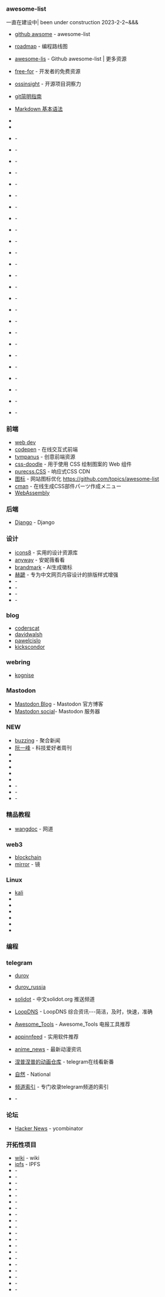 
### awesome-list
一直在建设中| been under construction  2023-2-2~&&& 
* [github awsome](https://github.com/sindresorhus/awesome) - awesome-list 
* [roadmap](https://github.com/kamranahmedse/developer-roadmap) - 编程路线图
* [awesome-lis](https://github.com/topics/awesome-list) - Github awesome-list | 更多资源
* [free-for](https://free-for.dev//) - 开发者的免费资源
* [ossinsight](https://ossinsight.io/explore/) - 开源项目洞察力
* [git简明指南](https://rogerdudler.github.io/git-guide/index.zh.html)
* [Markdown 基本语法](https://younghz.github.io/Markdown/) 
*  
* 

* []() - 
* []() - 
* []() - 
* []() - 
* []() - 
* []() - 
* []() - 
* []() - 
* []() - 
* []() - 
* []() - 

* []() - 
* []() - 
* []() - 
* []() - 
* []() - 
* []() - 
* []() - 
* []() - 
* []() - 
* []() - 
* []() - 
* []() - 
* []() - 

* []() - 

### 前端
* [web dev](https://web.dev/) 
* [codepen](https://codepen.io/) - 在线交互式前端
* [tympanus](https://tympanus.net/codrops/) - 创意前端资源
* [css-doodle](https://css-doodle.com/) - 用于使用 CSS 绘制图案的 Web 组件
* [purecss.CSS](https://purecss.io/) - 响应式CSS CDN
* [图标](https://realfavicongenerator.net/) - 网站图标优化
https://github.com/topics/awesome-list
* [cman](https://webparts.cman.jp/) - 在线生成CSS部件パーツ作成メニュー
* [WebAssembly](https://en.wikipedia.org/wiki/WebAssembly) 
### 后端
* [Django](https://www.djangoproject.com/) - Django

### 设计
* [icons8](https://icons8.com/icons) - 实用的设计资源库
* [anyway](https://anyway.fm/now/) - 安妮薇看看
* [brandmark](http://brandmark.io) - AI生成徽标
* [赫蹏](https://sivan.github.io/heti/) - 专为中文网页内容设计的排版样式增强
* []() - 
* []() - 
* []() - 
* []() -


### blog
* [coderscat](https://coderscat.com/) 
* [davidwalsh](https://davidwalsh.name/) 
* [pawelcislo](https://pawelcislo.com/) 
* [kickscondor](https://www.kickscondor.com/)  

### webring
* [kognise](https://overengineering.kognise.dev/) 

### Mastodon
* [Mastodon Blog](https://blog.joinmastodon.org/) - Mastodon 官方博客
* [Mastodon social](https://instances.social/)- Mastodon 服务器


### NEW
* [buzzing](https://i.buzzing.cc/hn/tags/show-hn/) - 聚合新闻
* [阮一峰](https://www.ruanyifeng.com/blog/) - 科技爱好者周刊
* []()  
* []() 
* []()  
* []()  
* []() 
* []() - 
* []() - 
* []() - 



### 精品教程
* [wangdoc](https://wangdoc.com/) - 网道
### web3
* [blockchain](https://www.blockchain.com/) 
* [mirror](https://mirror.xyz/) - 镜


### Linux
* [kali](https://www.kali.org/) 
* []() 
* []() 
* []() 
* []() 
* []() 
* []() 

### 编程

### telegram  
* [durov](https://t.me/durov) 
* [durov_russia](https://t.me/durov_russia) 
* [solidot](https://t.me/solidot) - 中文solidot.org 推送频道
* [LoopDNS](https://t.me/DNSPODT) - LoopDNS 综合资讯---简洁，及时，快速，准确

* [Awesome_Tools](https://t.me/Awesome_Tools) - Awesome_Tools 电报工具推荐 
* [appinnfeed](https://t.me/appinnfeed) - 实用软件推荐
* [anime_news](https://t.me/anime_news) - 最新动漫资讯
* [涅普涅普的动画仓库](https://t.me/AnimeNep) - telegram在线看新番
* [自然](https://t.me/National_Geographic_TG) - National
* [频道索引](https://t.me/TgDiscover) - 专门收录telegram频道的索引
* []() -  

### 
### 论坛
* [Hacker News](https://news.ycombinator.com/news) - ycombinator
### 开拓性项目

* [wiki](https://www.wikipedia.org/) - wiki
* [ipfs](https://ipfs.tech/) - IPFS
* []() - 
* []() - 
* []() - 
* []() - 
* []() - 
* []() - 
* []() - 
* []() - 
* []() - 
* []() - 
* []() - 
* []() - 
* []() - 
* []() - 
* []() - 
* []() - 
* []() - 
* []() - 
* []() - 
* []() - 
